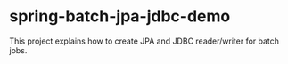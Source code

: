 # spring-batch-jpa-jdbc-demo
This project explains how to create JPA and JDBC reader/writer for batch jobs.
